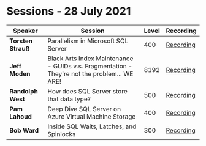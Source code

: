 # Sessions - 28 July 2021

Speaker | Session | Level | Recording
--- | --- | --- | --- 
**Torsten Strauß** | Parallelism in Microsoft SQL Server | 400 | [Recording](https://www.youtube.com/watch?v=GsL8uG9Z8HA)
**Jeff Moden** | Black Arts Index Maintenance - GUIDs v.s. Fragmentation - They're not the problem... WE ARE! | 8192 | [Recording](https://www.youtube.com/watch?v=qfQtY17bPQ4)
**Randolph West** | How does SQL Server store that data type? | 500 | [Recording](https://www.youtube.com/watch?v=_icTl62QKbg)
**Pam Lahoud**| Deep Dive SQL Server on Azure Virtual Machine Storage | 400 | [Recording](https://www.youtube.com/watch?v=wOsoanuBtqk)
**Bob Ward**  | Inside SQL Waits, Latches, and Spinlocks | 300 | [Recording](https://www.youtube.com/watch?v=mOEmrcMED2M)
